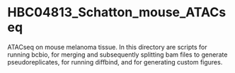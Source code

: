 # HBC04813_Schatton_mouse_ATACseq

ATACseq on mouse melanoma tissue. In this directory are scripts for running bcbio, for merging and subsequently splitting bam files to generate pseudoreplicates, for running diffbind, and for generating custom figures.
